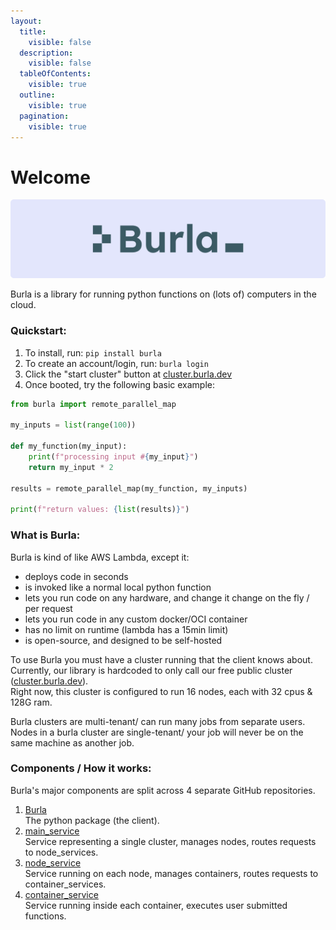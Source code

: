 ```yaml
---
layout:
  title:
    visible: false
  description:
    visible: false
  tableOfContents:
    visible: true
  outline:
    visible: true
  pagination:
    visible: true
---
```


# Welcome

<div align="center">

<img src=".gitbook/assets/banner.png" alt="" width="1000">

</div>

Burla is a library for running python functions on (lots of) computers in the cloud.

### Quickstart:

1. To install, run: `pip install burla`
2. To create an account/login, run: `burla login`
3. Click the "start cluster" button at [cluster.burla.dev](https://cluster.burla.dev)
4. Once booted, try the following basic example:

```python
from burla import remote_parallel_map

my_inputs = list(range(100))

def my_function(my_input):
    print(f"processing input #{my_input}")
    return my_input * 2
    
results = remote_parallel_map(my_function, my_inputs)

print(f"return values: {list(results)}")
```

### What is Burla:

Burla is kind of like AWS Lambda, except it:

* deploys code in seconds
* is invoked like a normal local python function
* lets you run code on any hardware, and change it change on the fly / per request
* lets you run code in any custom docker/OCI container
* has no limit on runtime (lambda has a 15min limit)
* is open-source, and designed to be self-hosted

To use Burla you must have a cluster running that the client knows about.\
Currently, our library is hardcoded to only call our free public cluster ([cluster.burla.dev](https://cluster.burla.dev)).\
Right now, this cluster is configured to run 16 nodes, each with 32 cpus & 128G ram.

Burla clusters are multi-tenant/ can run many jobs from separate users.\
Nodes in a burla cluster are single-tenant/ your job will never be on the same machine as another job.

### Components / How it works:

Burla's major components are split across 4 separate GitHub repositories.

1. [Burla](https://github.com/burla-cloud/burla)\
   The python package (the client).
2. [main\_service](https://github.com/burla-cloud/main\_service)\
   Service representing a single cluster, manages nodes, routes requests to node\_services.
3. [node\_service](https://github.com/burla-cloud/node\_service)\
   Service running on each node, manages containers, routes requests to container\_services.
4. [container\_service](https://github.com/burla-cloud/container\_service)\
   Service running inside each container, executes user submitted functions.



